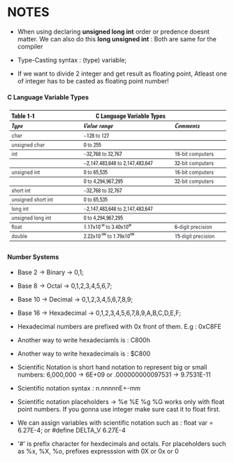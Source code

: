 # NOTES

- When using declaring **unsigned long int** order or predence doesnt matter. We can also do this **long unsigned int** : Both are same for the compiler

- Type-Casting syntax : (type) variable;

- If we want to divide 2 integer and get result as floating point, Atleast one of integer has to be casted as floating point number!

#### C Language Variable Types 
![C Variable Types](https://github.com/mrsahin101/BOOKS/blob/main/C_Programming/C_All_in_One_Desk_Reference_For_Dummies/Book_II_Middle_C/Images/C_Variable_Types.PNG) 

#### Number Systems
- Base 2 -> Binary          -> 0,1;
- Base 8 -> Octal           -> 0,1,2,3,4,5,6,7;
- Base 10 -> Decimal        -> 0,1,2,3,4,5,6,7,8,9;
- Base 16 -> Hexadecimal    -> 0,1,2,3,4,5,6,7,8,9,A,B,C,D,E,F;

- Hexadecimal numbers are prefixed with 0x front of them. E.g : 0xC8FE

- Another way to write hexadeciamls is : C800h 
- Another way to write hexadecimals is : $C800

- Scientific Notation is short hand notation to represent big or small numbers: 6,000,000 -> 6E+09
    or .000000000097531 -> 9.7531E-11

- Scientific notation syntax : n.nnnnnE+-mm

- Scientific notation placeholders -> %e %E %g %G works only with float point numbers. If you gonna use integer make sure cast it to float first.

- We can assign variables with scientific notation such as : float var = 6.27E-4; or #define DELTA_V 6.27E-4

- '#' is prefix character for hexdecimals and octals. For placeholders such as %x, %X, %o, prefixes expresssion with 0X or 0x or 0